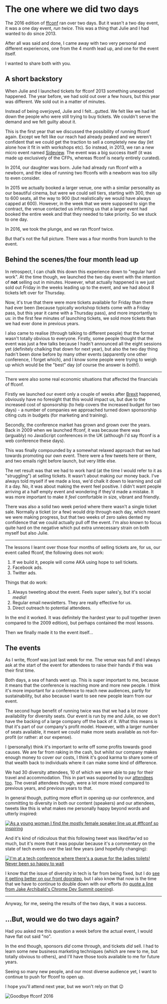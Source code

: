 # The one where we did two days

The 2016 edition of [ffconf](https://ffconf.org) ran over two days. But it wasn't a two day event, it was a one day event, *run twice*. This was a thing that Julie and I had wanted to do since 2013.

After all was said and done, I came away with two very personal and different experiences, one from the 4 month lead up, and one for the event itself.

I wanted to share both with you.

<!--more-->

## A short backstory

When Julie and I launched tickets for ffconf 2013 something unexpected happened. The year before, we had sold out over a few hours, but this year was different. We sold out in a matter of minutes.

Instead of being overjoyed, Julie and I felt…gutted. We felt like we had let down the people who were still trying to buy tickets. We couldn't serve the demand and we felt guilty about it.

This is the first year that we discussed the possibility of running ffconf again. Except we felt like our reach had already peaked and we weren't confident that we could get the traction to sell a completely new day (let alone how it fit in with workshops etc). So instead, in 2013, we ran a new micro event named [Sideview](https://2013.ffconf.org/sideview). The event was a big success itself (it was made up exclusively of the CFPs, whereas ffconf is nearly entirely curated).

In 2014, our daughter was born. Julie had already run ffconf with a newborn, and the idea of running two ffconfs with a newborn was too silly to even consider.

In 2015 we actually booked a larger venue, one with a similar personality as our beautiful cinema, but were we could sell tiers, starting with 300, then up to 600 seats, all the way to 900 (but realistically we would have always capped at 600). However, in the week that we were supposed to sign the contract, the venue contacted us informing us that a larger event had booked the entire week and that they needed to take priority. So we stuck to one day.

In 2016, we took the plunge, and we ran ffconf twice.

But that's not the full picture. There was a four months from launch to the event.

## Behind the scenes/the four month lead up

In retrospect, I can chalk this down this experience down to "regular hard work". At the time though, we launched the two day event with the intention of **not** selling out in minutes. However, what actually happened is we just sold out Friday in the weeks leading up to the event, and we had about 8 tickets left over for Thursday.

Now, it's true that there were more tickets available for Friday than there had ever been (because typically workshop tickets come with a Friday pass, but this year it came with a Thursday pass), and more importantly to us: in the first few minutes of launching tickets, we sold more tickets than we had ever done in previous years.

I also came to realise (through talking to different people) that the format wasn't totally obvious to everyone. Firstly, some people thought that the event was just a few talks because I hadn't announced all the eight sessions yet (definitely chalking that down for next year), but also the two day thing hadn't been done before by many other events (apparently one other conference, I forget which), and I know some people were trying to weigh up which would be the "best" day (of course the answer is *both*!).

---

There were also some real economic situations that affected the financials of ffconf.

Firstly we launched our event only a couple of weeks after [Brexit](https://en.m.wikipedia.org/wiki/Brexit) happened, obviously have no foresight that this would impact us, but due to the increased cost of sponsorship (to help covers the increased budget for two days) - a number of companies we approached turned down sponsorship citing cuts in budgets (for marketing and training).

Secondly, the conference market has grown and grown over the years. Back in 2009 when we launched ffconf, it was because there was (arguably) no JavaScript conferences in the UK (although I'd say ffconf is a web conference these days).

This was finally compounded by a somewhat relaxed approach that we had towards promoting our own event. There were a few tweets here or there, and two emails right before launch, but very little else.

The net result was that we had to work hard (at the time I would refer to it as "struggling") at selling tickets. It wasn't about making our money back. I've always told myself if we made a loss, we'd chalk it down to learning and call it a day. No, it was about making the event feel positive. I didn't want people arriving at a half empty event and wondering if they'd made a mistake. It was more important to make it *feel* comfortable in size, vibrant and friendly.

There was also a solid two week period where there wasn't a single ticket sale. Normally a ticket (or a few) would drip through each day, which meant we were making progress, but that two weeks of zero sales dented my confidence that we could actually pull off the event. I'm also known to focus quite hard on the negative which put extra unnecessary strain on both myself but also Julie.

---

The lessons I learnt over those four months of selling tickets are, for us, our event called ffconf, the following does not work:

1. If we build it, people will come AKA using hope to sell tickets.
2. Facebook ads.
3. Twitter ads.

Things that do work:

1. Always tweeting about the event. Feels super sales'y, but it's social *media*!
2. Regular email newsletters. They are really effective for us.
3. Direct outreach to potential attendees.

In the end it worked. It was definitely the hardest year to pull together (even compared to the 2009 edition), but perhaps contained the most lessons.

Then we finally made it to the event itself…

## The events

As I write, ffconf was just last week for me. The venue was full and I always ask at the start of the event for attendees to raise their hands if this was their first time.

Both days, a sea of hands went up. This is super important to me, because it means that the conference is reaching more and more new people. I think it's more important for a conference to reach new audiences, partly for sustainability, but also because I want to see new people learn from our event.

The second huge benefit of running twice was that we had a *lot more* availability for diversity seats. Our event is run by me and Julie, so we don't have the backing of a large company off the back of it. What this means is that it's part of our company's profit model. However, with a larger number of seats available, it meant we could make more seats available as not-for-profit (or rather: at our expense).

I (personally) think it's important to write off some profits towards good causes. We are far from raking in the cash, but whilst our company makes enough money to cover our costs, I think it's good karma to share some of that wealth back to individuals where it can make some kind of difference.

We had 30 diversity attendees, 10 of which we were able to pay for their travel and accommodation. This in part was supported by our [attendees too](https://2016.ffconf.org/#a-special-thanks-). The overall attendees though, were a lot more mixed compared to previous years, and previous years to that.

In general though, putting more effort in opening up our conference, and committing to diversity in both our content (speakers) and our attendees, tweets like this is what makes me personally happy beyond words and utterly inspired:

[![As a young woman I find the mostly female speaker line up at #ffconf so inspiring](/images/ffconf2016-inspire.png)](https://mobile.twitter.com/ninjanails/status/797064239928184832)

And it's kind of ridiculous that this following tweet was liked/fav'ed so much, but it's more that it was popular because it's a commentary on the state of tech events over the last few years (and hopefully changing):

[![I'm at a tech conference where there's a queue for the ladies toilets! Never been so happy to wait](/images/ffconf2016-loos.png)](https://mobile.twitter.com/H_Bottles/status/796673500979363840)

I know that the issue of diversity in tech is far from being fixed, but I do [see it getting better on our front doorstep](https://www.flickr.com/photos/sebleedelisle/albums/72157675366412460), but I also know that now is the time that we have to continue to double down with our efforts (to [quote a line from Jake Archibald's Chrome Dev Summit opening](https://youtu.be/m4-IBIEjOe0?t=3m37s)).

---

Anyway, for me, seeing the results of the two days, it was a success.

## …But, would we do two days again?

Had you asked me this question a week before the actual event, I would have flat out said "no".

In the end though, sponsors *did* come through, and tickets *did* sell. I had to learn some new business marketing techniques (which are new to me, but totally obvious to others), and I'll have those tools available to me for future years.

Seeing so many new people, and our most diverse audience yet, I want to continue to push for ffconf to open up.

I hope you'll attend next year, but we won't rely on that 😉

![Goodbye ffconf 2016](/images/ffconf-2016-end.jpg)
